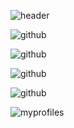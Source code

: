 

<!--
**himisterlee/himisterlee** is a ✨ _special_ ✨ repository because its `README.md` (this file) appears on your GitHub profile.

Here are some ideas to get you started:

- 🔭 I’m currently working on ...
- 🌱 I’m currently learning ...
- 👯 I’m looking to collaborate on ...
- 🤔 I’m looking for help with ...
- 💬 Ask me about ...
- 📫 How to reach me: ...
- 😄 Pronouns: ...
- ⚡ Fun fact: ...
--> 
         
![header](https://capsule-render.vercel.app/api?type=Rounded&text=Welcome!)

![github](https://img.shields.io/badge/GitHub-100000?style=for-the-badge&logo=github&logoColor=white)

![github](https://img.shields.io/badge/Notion-000000?style=for-the-badge&logo=notion&logoColor=white)

![github](https://img.shields.io/badge/Windows-0078D6?style=for-the-badge&logo=windows&logoColor=white)

![github](https://img.shields.io/badge/Java-ED8B00?style=for-the-badge&logo=openjdk&logoColor=white)

![myprofiles](https://github-readme-stats.vercel.app/api?username=himisterlee&theme=blue-green)


